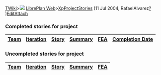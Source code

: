 [TWiki](Main_WebHome)&gt;![](/twiki/pub/TWiki/TWikiDocGraphics/web-bg-small.gif) [LibrePlan Web](LibrePlan_WebHome)&gt;[XpProjectStories](LibrePlan_XpProjectStories "Topic revision: 2 (11 Jul 2004 - 03:50:46)") (11 Jul 2004, RafaelAlvarez[?](Main_RafaelAlvarez?topicparent=LibrePlan.XpProjectStories "Create this topic") )[Edit](LibrePlan_XpProjectStories?t=1520343735 "Edit this topic text")[Attach](/twiki/bin/attach/LibrePlan/XpProjectStories "Attach an image or document to this topic")  

###  Completed stories for project

| [Team](LibrePlan_XpProjectStories?sortcol=0;table=1;up=0#sorted_table "Sort by this column") | [Iteration](LibrePlan_XpProjectStories?sortcol=1;table=1;up=0#sorted_table "Sort by this column") | [Story](LibrePlan_XpProjectStories?sortcol=2;table=1;up=0#sorted_table "Sort by this column") | [Summary](LibrePlan_XpProjectStories?sortcol=3;table=1;up=0#sorted_table "Sort by this column") | [FEA](LibrePlan_XpProjectStories?sortcol=4;table=1;up=0#sorted_table "Sort by this column") | [Completion Date](LibrePlan_XpProjectStories?sortcol=5;table=1;up=0#sorted_table "Sort by this column") |
|----------------------------------------------------------------------------------------------|---------------------------------------------------------------------------------------------------|-----------------------------------------------------------------------------------------------|-------------------------------------------------------------------------------------------------|---------------------------------------------------------------------------------------------|---------------------------------------------------------------------------------------------------------|

###  Uncompleted stories for project

| [Team](LibrePlan_XpProjectStories?sortcol=0;table=2;up=0#sorted_table "Sort by this column") | [Iteration](LibrePlan_XpProjectStories?sortcol=1;table=2;up=0#sorted_table "Sort by this column") | [Story](LibrePlan_XpProjectStories?sortcol=2;table=2;up=0#sorted_table "Sort by this column") | [Summary](LibrePlan_XpProjectStories?sortcol=3;table=2;up=0#sorted_table "Sort by this column") | [FEA](LibrePlan_XpProjectStories?sortcol=4;table=2;up=0#sorted_table "Sort by this column") |
|----------------------------------------------------------------------------------------------|---------------------------------------------------------------------------------------------------|-----------------------------------------------------------------------------------------------|-------------------------------------------------------------------------------------------------|---------------------------------------------------------------------------------------------|
